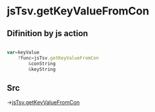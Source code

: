 # jsTsv.getKeyValueFromCon

## Difinition by js action

```js.js

var=keyValue
	?func=jsTsv.getKeyValueFromCon
		&conString
		&keyString
```

## Src

->[jsTsv.getKeyValueFromCon](https://github.com/puutaro/CommandClick/blob/master/app/src/main/java/com/puutaro/commandclick/fragment_lib/terminal_fragment/js_interface/tsv/JsTsv.kt#L125)


